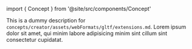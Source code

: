 import { Concept } from '@site/src/components/Concept'

<Concept
  title    = "assets/webFormats/gltf/extensions"
  kind     = "Advanced"
  category = "Creator"
  block    = {true}>
This is a dummy description for `concepts/creator/assets/webFormats/gltf/extensions.md`.
Lorem ipsum dolor sit amet, qui minim labore adipisicing minim sint cillum sint consectetur cupidatat.
</Concept>

